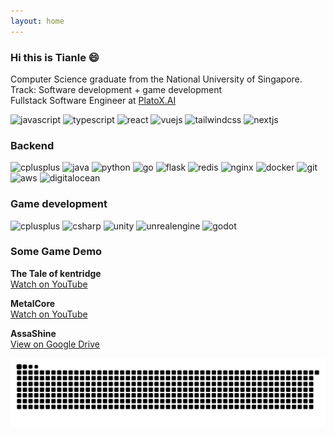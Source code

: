 ```yaml
---
layout: home
---
```


### Hi this is Tianle 😄

Computer Science graduate from the National University of Singapore.  
Track: Software development + game development  
Fullstack Software Engineer at [PlatoX.AI](https://www.ccmonet.ai/)

<img src="https://cdn.jsdelivr.net/gh/devicons/devicon/icons/javascript/javascript-original.svg" height="40" alt="javascript" />
<img src="https://cdn.jsdelivr.net/gh/devicons/devicon/icons/typescript/typescript-original.svg" height="40" alt="typescript" />
<img src="https://cdn.jsdelivr.net/gh/devicons/devicon/icons/react/react-original.svg" height="40" alt="react" />
<img src="https://cdn.jsdelivr.net/gh/devicons/devicon/icons/vuejs/vuejs-original.svg" height="40" alt="vuejs" />
<img src="https://cdn.jsdelivr.net/gh/devicons/devicon/icons/tailwindcss/tailwindcss-original-wordmark.svg" height="40" alt="tailwindcss" />
<img src="https://cdn.jsdelivr.net/gh/devicons/devicon/icons/nextjs/nextjs-original.svg" height="40" alt="nextjs" />

### Backend

<img src="https://cdn.jsdelivr.net/gh/devicons/devicon/icons/cplusplus/cplusplus-original.svg" height="40" alt="cplusplus" />
<img src="https://cdn.jsdelivr.net/gh/devicons/devicon/icons/java/java-original.svg" height="40" alt="java" />
<img src="https://cdn.jsdelivr.net/gh/devicons/devicon/icons/python/python-original.svg" height="40" alt="python" />
<img src="https://cdn.jsdelivr.net/gh/devicons/devicon/icons/go/go-original.svg" height="40" alt="go" />
<img src="https://cdn.jsdelivr.net/gh/devicons/devicon/icons/flask/flask-original.svg" height="40" alt="flask" />
<img src="https://cdn.jsdelivr.net/gh/devicons/devicon/icons/redis/redis-original.svg" height="40" alt="redis" />
<img src="https://cdn.jsdelivr.net/gh/devicons/devicon/icons/nginx/nginx-original.svg" height="40" alt="nginx" />

<img src="https://cdn.jsdelivr.net/gh/devicons/devicon/icons/docker/docker-original.svg" height="40" alt="docker" />
<img src="https://cdn.jsdelivr.net/gh/devicons/devicon/icons/git/git-original.svg" height="40" alt="git" />
<img src="https://cdn.jsdelivr.net/gh/devicons/devicon/icons/amazonwebservices/amazonwebservices-line-wordmark.svg" height="40" alt="aws" />
<img src="https://cdn.jsdelivr.net/gh/devicons/devicon/icons/digitalocean/digitalocean-original.svg" height="40" alt="digitalocean" />

### Game development

<img src="https://cdn.jsdelivr.net/gh/devicons/devicon/icons/cplusplus/cplusplus-original.svg" height="40" alt="cplusplus" />
<img src="https://cdn.jsdelivr.net/gh/devicons/devicon/icons/csharp/csharp-original.svg" height="40" alt="csharp" />
<img src="https://cdn.jsdelivr.net/gh/devicons/devicon/icons/unity/unity-original.svg" height="40" alt="unity" />
<img src="https://cdn.jsdelivr.net/gh/devicons/devicon/icons/unrealengine/unrealengine-original.svg" height="40" alt="unrealengine" />
<img src="https://cdn.jsdelivr.net/gh/devicons/devicon/icons/godot/godot-original.svg" height="40" alt="godot" />

### Some Game Demo

**The Tale of kentridge**  
[Watch on YouTube](https://www.youtube.com/watch?v=CfYs6wlWDug&t=14s)

**MetalCore**  
[Watch on YouTube](https://www.youtube.com/watch?v=ohToEW5kBoM)

**AssaShine**  
[View on Google Drive](https://drive.google.com/file/d/1JtRQdXbKe1JXdZph2cF10lFCTyegYR70/view)

<img src="https://raw.githubusercontent.com/ddx-510/ddx-510/output/snake.svg" alt="Snake animation" />